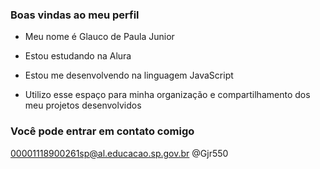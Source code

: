 ### Boas vindas ao meu perfil

- Meu nome é Glauco de Paula Junior 

- Estou estudando na Alura

- Estou me desenvolvendo na linguagem JavaScript

- Utilizo esse espaço para minha organização e compartilhamento dos meu projetos desenvolvidos

### Você pode entrar em contato comigo

00001118900261sp@al.educacao.sp.gov.br
@Gjr550
